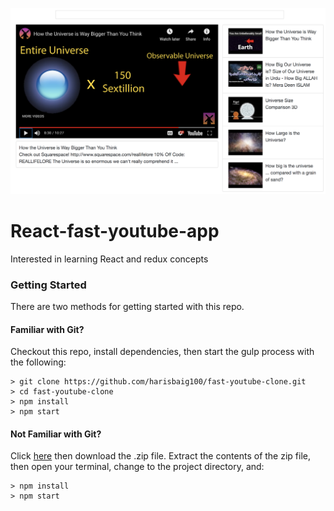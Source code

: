 ![alt text](https://github.com/harisbaig100/React-fast-youtube-app/blob/master/Screen%20Shot%202018-10-24%20at%205.58.49%20PM.png)


# React-fast-youtube-app

Interested in learning React and redux concepts

### Getting Started

There are two methods for getting started with this repo.

#### Familiar with Git?
Checkout this repo, install dependencies, then start the gulp process with the following:

```
> git clone https://github.com/harisbaig100/fast-youtube-clone.git
> cd fast-youtube-clone
> npm install
> npm start
```

#### Not Familiar with Git?
Click [here](https://github.com/harisbaig100/fast-youtube-clone/archive/master.zip) then download the .zip file.  Extract the contents of the zip file, then open your terminal, change to the project directory, and:

```
> npm install
> npm start
```
